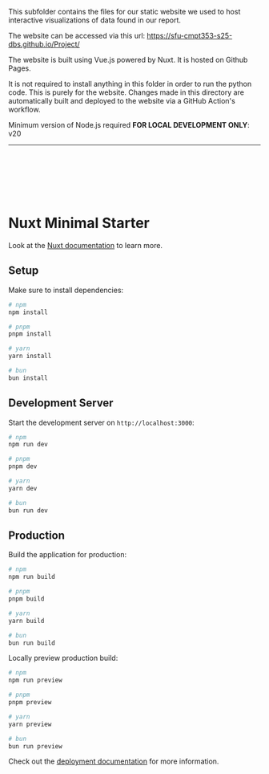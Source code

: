 This subfolder contains the files for our static website we used to host interactive visualizations of data found in our report.

The website can be accessed via this url: https://sfu-cmpt353-s25-dbs.github.io/Project/

The website is built using Vue.js powered by Nuxt. It is hosted on Github Pages.

It is not required to install anything in this folder in order to run the python code. This is purely for the website. Changes made in this directory are automatically built and deployed to the website via a GitHub Action's workflow.

Minimum version of Node.js required **FOR LOCAL DEVELOPMENT ONLY**: v20

<hr>

<br>
<br>
<br>
<br>
<br>

# Nuxt Minimal Starter

Look at the [Nuxt documentation](https://nuxt.com/docs/getting-started/introduction) to learn more.

## Setup

Make sure to install dependencies:

```bash
# npm
npm install

# pnpm
pnpm install

# yarn
yarn install

# bun
bun install
```

## Development Server

Start the development server on `http://localhost:3000`:

```bash
# npm
npm run dev

# pnpm
pnpm dev

# yarn
yarn dev

# bun
bun run dev
```

## Production

Build the application for production:

```bash
# npm
npm run build

# pnpm
pnpm build

# yarn
yarn build

# bun
bun run build
```

Locally preview production build:

```bash
# npm
npm run preview

# pnpm
pnpm preview

# yarn
yarn preview

# bun
bun run preview
```

Check out the [deployment documentation](https://nuxt.com/docs/getting-started/deployment) for more information.
